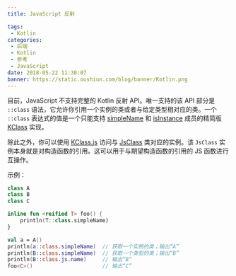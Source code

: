 ```yaml
---
title: JavaScript 反射

tags:
 - Kotlin
categories:
 - 后端
 - Kotlin
 - 参考
 - JavaScript
date: 2018-05-22 11:30:07
banner: https://static.oushiun.com/blog/banner/Kotlin.png
---
```


目前，JavaScript 不支持完整的 Kotlin 反射 API。唯一支持的该 API 部分是 `::class` 语法，它允许你引用一个实例的类或者与给定类型相对应的类。一个 `::class` 表达式的值是一个只能支持 [simpleName](https://kotlinlang.org/api/latest/jvm/stdlib/kotlin.reflect/-k-class/simple-name.html) 和 [isInstance](https://kotlinlang.org/api/latest/jvm/stdlib/kotlin.reflect/-k-class/is-instance.html) 成员的精简版 [KClass](https://kotlinlang.org/api/latest/jvm/stdlib/kotlin.reflect/-k-class/) 实现。

除此之外，你可以使用 [KClass.js](https://kotlinlang.org/api/latest/jvm/stdlib/kotlin.js/js.html) 访问与 [JsClass](https://kotlinlang.org/api/latest/jvm/stdlib/kotlin.js/-js-class/index.html) 类对应的实例。该 `JsClass` 实例本身就是对构造函数的引用。这可以用于与期望构造函数的引用的 JS 函数进行互操作。

<!-- more -->

示例：

``` kotlin
class A
class B
class C

inline fun <reified T> foo() {
    println(T::class.simpleName)
}

val a = A()
println(a::class.simpleName)  // 获取一个实例的类；输出“A”
println(B::class.simpleName)  // 获取一个类型的类；输出“B”
println(B::class.js.name)     // 输出“B”
foo<C>()                      // 输出“C”
```
